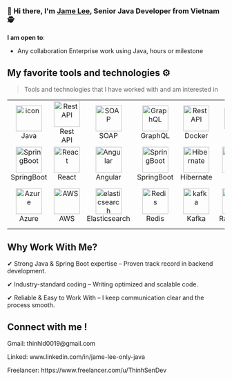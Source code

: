 ### 👋 Hi there, I'm [Jame Lee](www.linkedin.com/in/jame-lee-only-java), Senior Java Developer from Vietnam 🕵️

 **I am open to**:

- Any collaboration Enterprise work using Java, hours or milestone

## My favorite tools and technologies ⚙️

> Tools and technologies that I have worked with and am interested in

<table>
  <tr>
    <td align="center" width="96">
        <img src="https://techstack-generator.vercel.app/java-icon.svg" alt="icon" width="60" height="60" />
      <br>Java
    </td>
    <td align="center" width="96">
        <img src="https://techstack-generator.vercel.app/restapi-icon.svg" width="60" height="60" alt="Rest API" />
      <br>Rest API
    </td>
    </td>
       <td align="center" width="96">
        <img src="https://techstack-generator.vercel.app/storybook-icon.svg" width="60" height="60" alt="SOAP" />
      <br>SOAP
    </td>
    </td>
          <td align="center" width="96">
        <img src="https://techstack-generator.vercel.app/graphql-icon.svg" width="60" height="60" alt="GraphQL" />
      <br>GraphQL
    </td>
          <td align="center" width="96">
        <img src="https://techstack-generator.vercel.app/docker-icon.svg" width="60" height="60" alt="Rest API" />
      <br>Docker
    </td>
    <td align="center" width="96">
        <img src="https://techstack-generator.vercel.app/nginx-icon.svg" alt="icon" width="50" height="50" />
      <br>Nginx
    </td>
    <td align="center" width="96">
      <a href="#macropower-tech">
        <img src="https://techstack-generator.vercel.app/ts-icon.svg" alt="icon" width="60" height="60" />
      </a>
      <br>Typescript
    </td>
    <td align="center" width="96">
        <img src="https://techstack-generator.vercel.app/js-icon.svg" alt="icon" width="60" height="60" />
      <br>Javascript
    </td>
    </td>
       <td align="center" width="96">
        <img src="https://techstack-generator.vercel.app/github-icon.svg" width="60" height="60" alt="GitHub" />
      <br>Github
    </td>
  </tr>
   <tr>
    <td align="center" width="96">
        <img src="https://skillicons.dev/icons?i=spring" width="60" height="60" alt="SpringBoot" />
      <br>SpringBoot
    </td>
    <td align="center" width="96">
        <img src="https://skillicons.dev/icons?i=react" width="60" height="60" alt="React" />
      <br>React
    </td>
    <td align="center" width="96">
        <img src="https://skillicons.dev/icons?i=angular" width="60" height="60" alt="Angular" />
      <br>Angular
    </td>
    <td align="center" width="96">
        <img src="https://skillicons.dev/icons?i=spring" width="60" height="60" alt="SpringBoot" />
      <br>SpringBoot
    </td>
    <td align="center" width="96">
        <img src="https://skillicons.dev/icons?i=hibernate" width="60" height="60" alt="Hibernate" />
      <br>Hibernate
    </td>
     <td align="center" width="96">
      <img src="https://github.com/user-attachments/assets/49a02056-3fad-43e5-b11b-f7f5ae4f3911" width="60" height="60" alt="Oracle" />
      <br>Oracle
    </td>
    <td align="center" width="96">
        <img src="https://skillicons.dev/icons?i=mongodb" width="60" height="60" alt="MongoDB" />
      <br>MongoDB
    </td>
    <td align="center" width="96">
        <img src="https://skillicons.dev/icons?i=mysql" width="60" height="60" alt="MySQL" />
      <br>MySQL
    </td>
    </td>
        <td align="center" width="96">
        <img src="https://skillicons.dev/icons?i=postgres" width="60" height="60" alt="jquery" />
      <br>PostgreSQL
  </tr>
  <tr>
    <td align="center"  width="96">
        <img src="https://skillicons.dev/icons?i=azure" width="60" height="60" alt="Azure" />
      <br>Azure
    </td>
    <td align="center"  width="96">
        <img src="https://skillicons.dev/icons?i=aws" width="60" height="60" alt="AWS" />
      <br>AWS
    </td>
    <td align="center"  width="96">
        <img src="https://skillicons.dev/icons?i=elasticsearch" width="60" height="60" alt="elasticsearch" />
      <br>Elasticsearch
    </td>
    <td align="center" width="96">
        <img src="https://skillicons.dev/icons?i=redis" width="60" height="60" alt="Redis" />
      <br>Redis
    </td>
    </td>
    <td align="center"  width="96">
        <img src="https://skillicons.dev/icons?i=kafka" width="60" height="60" alt="kafka" />
      <br>Kafka
    </td>
    <td align="center" width="96">
        <img src="https://skillicons.dev/icons?i=rabbitmq" width="60" height="60" alt="RabbitMQ" />
      <br>RabbitMQ
    </td>
        <td align="center" width="96">
        <img src="https://skillicons.dev/icons?i=kotlin" width="60" height="60" alt="kotlin" />
      <br>Kotlin
    <td align="center"  width="96">
        <img src="https://skillicons.dev/icons?i=firebase" width="60" height="60" alt="firebase" />
      <br>Firebase
    </td>
    <td align="center"  width="96">
        <img src="https://skillicons.dev/icons?i=androidstudio" width="60" height="60" alt="Android Studio" />
      <br>Android Studio
    </td>
  </tr>
 <tr>
 </tr>
</table>

## Why Work With Me?

<p> ✔ Strong Java & Spring Boot expertise – Proven track record in backend development.</p>
<p> ✔ Industry-standard coding – Writing optimized and scalable code.</p>
<p> ✔ Reliable & Easy to Work With – I keep communication clear and the process smooth.</p>
</p>

## Connect with me !

<p>Gmail: thinhld0019@gmail.com</p>
<p>Linked: www.linkedin.com/in/jame-lee-only-java </p>
<p>Freelancer: https://www.freelancer.com/u/ThinhSenDev </p>
</p>

<!-- 
----
[<img src="https://github-profile-trophy.vercel.app/?username=thinhotwp1&row=2&column=3" />](https://github.com/ryo-ma/github-profile-trophy)
[<img src="https://github-readme-stats.vercel.app/api?username=thinhotwp1&theme=algolia&count_private=true&include_all_commits=true&show_icons=true" />](https://github.com/anuraghazra/github-readme-stats)
[![GitHub Streak](https://github-readme-streak-stats.herokuapp.com/?user=thinhotwp1&theme=dark)](https://github.com/DenverCoder1/github-readme-streak-stats)
[![Durgesh's Top Langs](https://github-readme-stats.vercel.app/api/top-langs/?username=themlphdstudent&theme=algolia&hide=Jupyter&layout=compact&show_icons=true)](https://github.com/anuraghazra/github-readme-stats)
 -->
 
<!--
**themlphdstudent/themlphdstudent** is a ✨ _special_ ✨ repository because its `README.md` (this file) appears on your GitHub profile.

Here are some ideas to get you started:

- 🔭 I’m currently working on ...
- 🌱 I’m currently learning Java ...
- 👯 I’m looking to collaborate hours or milestone ...
- 💬 Ask me about ...
- 📫 How to reach me: ...
- 😄 Pronouns: ...
- ⚡ Fun fact: ...
-->
